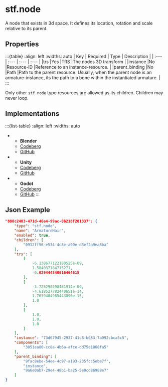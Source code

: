 # stf.node
A node that exists in 3d space. It defines its location, rotation and scale relative to its parent.

## Properties
:::{table}
:align: left
:widths: auto
| Key | Required | Type | Description |
| :--- | :--- | :--- | :--- |
|trs |Yes |TRS |The nodes 3D transform |
|instance |No |Resource-ID |Reference to an instance-resource. |
|parent_binding |No |Path |Path to the parent resource. Usually, when the parent node is an armature-instance, its the path to a bone within the instantiated armature. |
:::

Only other `stf.node` type resources are allowed as its children. Children may never loop.

## Implementations
:::{list-table}
:align: left
:widths: auto
*	- **Blender**
	- [Codeberg](https://codeberg.org/emperorofmars/stf_blender/src/branch/master/stfblender/stf_modules/core/stf_node/stf_node.py)
	- [GitHub](https://github.com/emperorofmars/stf_blender/blob/master/stfblender/stf_modules/core/stf_node/stf_node.py)
*	- **Unity**
	- [Codeberg](https://codeberg.org/emperorofmars/stf_unity/src/branch/master/Runtime/Modules/Modules_Core/STF_Node.cs)
	- [GitHub](https://github.com/emperorofmars/stf_unity/blob/master/Runtime/Modules/Modules_Core/STF_Node.cs)
*	- **Godot**
	- [Codeberg](https://codeberg.org/emperorofmars/stf_godot/src/branch/master/addons/stf_godot/modules/stf/STF_Node.gd)
	- [GitHub](https://github.com/emperorofmars/stf_godot/blob/master/addons/stf_godot/modules/stf/STF_Node.gd)
:::

## Json Example
```json
"880c2403-471d-46e4-99ac-0b218f201337": {
	"type": "stf.node",
	"name": "ArmatureHair",
	"enabled": true,
	"children": [
		"0912ff56-e534-4c8e-a99e-d3ef2a9ea8ba"
	],
	"trs": [
		[
			-6.138677122180525e-09,
			1.584037184715271,
			-0.029444340616464615
		],
		[
			-3.725290298461914e-09,
			-4.618527782440651e-14,
			1.7659484985443896e-15,
			1.0
		],
		[
			1.0,
			1.0,
			1.0
		]
	],
	"instance": "73d67945-2937-41c8-b683-7a992cbca5c5",
	"components": [
		"3051ea80-cc8a-4b6a-afce-dd75e1868fa5"
	],
	"parent_binding": [
		"9fac8ebe-54ee-4c97-a193-235fcc5ebe7f",
		"instance",
		"9a6e0ab7-29e4-48b1-ba25-5e0cd86988e7"
	]
}
```
